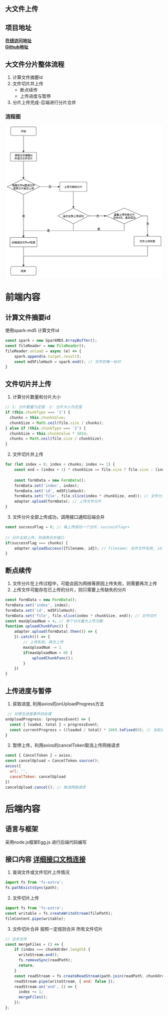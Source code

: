 ## 大文件上传

## 项目地址
**[在线访问地址](http://39.105.108.226:7003/index.html)**  
**[Github地址](https://github.com/kongkong99/Large-file-uplaod)**

## 大文件分片整体流程
1. 计算文件摘要id
2. 文件切片并上传
   - 断点续传
   - 上传进度与暂停
3. 分片上传完成-后端进行分片合并
### 流程图

<img src="./assets/流程图.jpg" width="550px" alt="">


# 前端内容
## 计算文件摘要id
使用spark-md5 计算文件id
```javascript
const spark = new SparkMD5.ArrayBuffer();
const fileReader = new FileReader();
fileReader.onload = async (e) => {
    spark.append(e.target.result);
    const md5FileHash = spark.end(); // 文件的唯一标识
}
```


## 文件切片并上传
1. 计算分片数量和分片大小
```javascript
// 1: 分片数量为定值  2: 分片大小为定值
if (this.chunkType === '1') {
  chunks = this.chunkValue;
  chunkSize = Math.ceil(file.size / chunks);
} else if (this.chunkType === '2') {
  chunkSize = this.chunkValue * 1024;
  chunks = Math.ceil(file.size / chunkSize);
}
```

2. 文件切片并上传
```javascript
for (let index = 0; index < chunks; index += 1) {
    const end = (index + 1) * chunkSize >= file.size ? file.size : (index + 1) * chunkSize;
    
    const formData = new FormData();
    formData.set('index', index);
    formData.set('id', md5FileHash);
    formData.set('file', file.slice(index * chunkSize, end)); // 文件分片
    adapter.upload(formData); // 上传文件分片
}
```

3. 文件分片全部上传成功，调用接口通知后端合并
```javascript
const successFlag = 0; // 每上传成功一个分片，successFlag++

// 分片全部上传，则调用合并接口
if(successFlag === chunks) {
    adapter.uploadSuccess({filename, id}); // filename: 合并文件名称, id: 待合并文件的id
}
```

## 断点续传
1. 文件分片在上传过程中，可能会因为网络等原因上传失败，则需要再次上传
2. 上传文件可能存在已上传的分片，则只需要上传缺失的分片
```javascript
const formData = new FormData();
formData.set('index', index);
formData.set('id', md5FileHash);
formData.set('file', file.slice(index * chunkSize, end)); // 文件切片
const maxUploadNum = 4; // 单个分片最大上传次数
function uploadChunkFunc() {
    adapter.upload(formData).then(() => {
    }).catch(() => {
        // 上传失败，再次上传
        maxUploadNum -= 1
        if(maxUploadNum > 0) {
            uploadChunkFunc()；
        }
    })
}
```


## 上传进度与暂停
1. 获取进度, 利用axios的onUploadProgress方法
```javascript
 // 对原生进度事件的处理
onUploadProgress: (progressEvent) => {
  const { loaded, total } = progressEvent;
  const currentProgress = ((loaded / total) * 100).toFixed(0); // 当前进度
}
```

2. 暂停上传，利用axios的cancelToken取消上传网络请求
```javascript
const { CancelToken } = axios;
const cancelUpload = CancelToken.source();
axios({
  url: '',
  cancelToken: cancelUpload
})
cancelUpload.cancel(); // 取消网络请求
```

# 后端内容
## 语言与框架
采用node.js框架Egg.js 进行后端代码编写
## 接口内容  [详细接口文档连接](./接口文档.md)
1. 查询文件或文件切片上传情况
```javascript
import fs from 'fs-extra';
fs.pathExistsSync(path);
```
2. 文件切片上传
```javascript
import fs from 'fs-extra';
const writable = fs.createWriteStream(filePath);
fileContent.pipe(writable);
```
3. 文件切片合并
按照一定规则合并 所有文件切片
```javascript
// 合并文件
const mergeFiles = () => {
    if (index === chunkOrder.length) {
      writeStream.end();
      fs.removeSync(readPath);
      return;
    }
    const readStream = fs.createReadStream(path.join(readPath, chunkOrder[index]));
    readStream.pipe(writeStream, { end: false });
    readStream.on('end', () => {
      index += 1;
      mergeFiles();
    });
};
```
